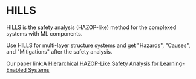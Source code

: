 # HILLS

HILLS is the safety analysis (HAZOP-like) method for the complexed systems with ML components.

Use HILLS for multi-layer structure systems and get "Hazards", "Causes", and "Mitigations" after the safety analysis.

Our paper link:[A Hierarchical HAZOP-Like Safety Analysis for Learning-Enabled Systems](https://arxiv.org/abs/2206.10216)
